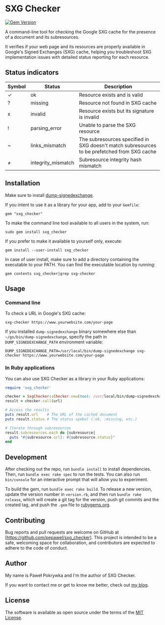 # SXG Checker

[![Gem Version](https://badge.fury.io/rb/sxg_checker.svg)](https://badge.fury.io/rb/sxg_checker)

A command-line tool for checking the Google SXG cache for the presence of a document and its subresources.

It verifies if your web page and its resources are properly available in Google's Signed Exchanges (SXG) cache,
helping you troubleshoot SXG implementation issues with detailed status reporting for each resource.

## Status indicators

| Symbol | Status | Description |
|--------|---------|-------------|
| ✓ | ok | Resource exists and is valid |
| ? | missing | Resource not found in SXG cache |
| x | invalid | Resource exists but its signature is invalid |
| ! | parsing_error | Unable to parse the SXG resource |
| ~ | links_mismatch | The subresources specified in SXG doesn't match subresources to be prefetched from SXG cache |
| ≠ | integrity_mismatch | Subresource integrity hash mismatch |

## Installation

Make sure to install [dump-signedexchange](https://github.com/WICG/webpackage/blob/main/go/signedexchange/README.md).

If you intent to use it as a library for your app, add to your `Gemfile`:
```
gem "sxg_checker"
```

To make the command line tool available to all users in the system, run:
```shell
sudo gem install sxg_checker
```

If you prefer to make it available to yourself only, execute:
```shell
gem install --user-install sxg_checker
```

In case of user install, make sure to add a directory containing the executable to your PATH.
You can find the executable location by running:

```shell
gem contents sxg_checker|grep sxg-checker
```

## Usage

### Command line

To check a URL in Google's SXG cache:

```shell
sxg-checker https://www.yourwebsite.com/your-page
```

If you installed `dump-signedexchange` binary somewhere else than `~/go/bin/dump-signedexchange`, specify the
path in `DUMP_SIGNEDEXCHANGE_PATH` environment variable:

```shell
DUMP_SIGNEDEXCHANGE_PATH=/usr/local/bin/dump-signedexchange sxg-checker https://www.yourwebsite.com/your-page
```

### In Ruby applications

You can also use SXG Checker as a library in your Ruby applications:

```ruby
require 'sxg_checker'

checker = SxgChecker::Checker.new(tool: /usr/local/bin/dump-signedexchange) # The `tool` parameter is optional
result = checker.call(url)

# Access the results
puts result.url    # The URL of the cached document
puts result.status # The status symbol (:ok, :missing, etc.)

# Iterate through subresources
result.subresources.each do |subresource|
  puts "#{subresource.url}: #{subresource.status}"
end
```

## Development

After checking out the repo, run `bundle install` to install dependencies. Then, run `bundle exec rake spec` to run the tests.
You can also run `bin/console` for an interactive prompt that will allow you to experiment.

To build the gem, run `bundle exec rake build`. To release a new version, update the version number in `version.rb`,
and then run `bundle rake release`, which will create a git tag for the version, push git commits and the created tag,
and push the `.gem` file to [rubygems.org](https://rubygems.org).

## Contributing

Bug reports and pull requests are welcome on GitHub at [https://github.com/pepawel/sxg_checker].
This project is intended to be a safe, welcoming space for collaboration, and contributors are expected to adhere
to the code of conduct.

## Author

My name is Paweł Pokrywka and I'm the author of SXG Checker.

If you want to contact me or get to know me better, check out
[my blog](https://www.pawelpokrywka.com).

## License

The software is available as open source under the terms of the [MIT License](https://opensource.org/licenses/MIT).
